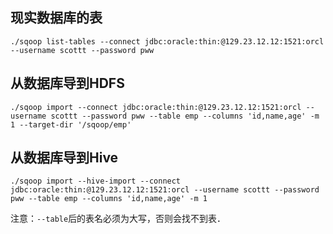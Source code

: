 ## 现实数据库的表
```
./sqoop list-tables --connect jdbc:oracle:thin:@129.23.12.12:1521:orcl --username scottt --password pww
```
## 从数据库导到HDFS
```
./sqoop import --connect jdbc:oracle:thin:@129.23.12.12:1521:orcl --username scottt --password pww --table emp --columns 'id,name,age' -m 1 --target-dir '/sqoop/emp'
```
## 从数据库导到Hive
```
./sqoop import --hive-import --connect jdbc:oracle:thin:@129.23.12.12:1521:orcl --username scottt --password pww --table emp --columns 'id,name,age' -m 1
```
注意：`--table`后的表名必须为大写，否则会找不到表．
